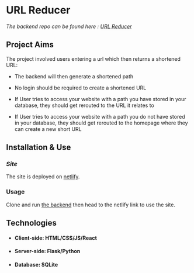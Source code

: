 # URL Reducer

*The backend repo can be found here : [URL Reducer](https://github.com/Mounaiyk/URL_shortener_backend)*

## Project Aims

The project involved users entering a url which then returns a shortened URL:

- The backend will then generate a shortened path 

- No login should be required to create a shortened URL

- If User tries to access your website with a path you have stored in your database, they should get rerouted to the URL it relates to

- If User tries to access your website with a path you do not have stored in your database, they should get rerouted to the homepage where they can create a new short URL

## Installation & Use


### *Site*

The site is deployed on [netlify](https://reduceurl.netlify.app/).

### Usage
Clone and run [the backend](https://github.com/Mounaiyk/URL_shortener_backend) then head to the netlify link to use the site.

## Technologies

- #### Client-side: HTML/CSS/JS/React
- #### Server-side: Flask/Python
- #### Database: SQLite
